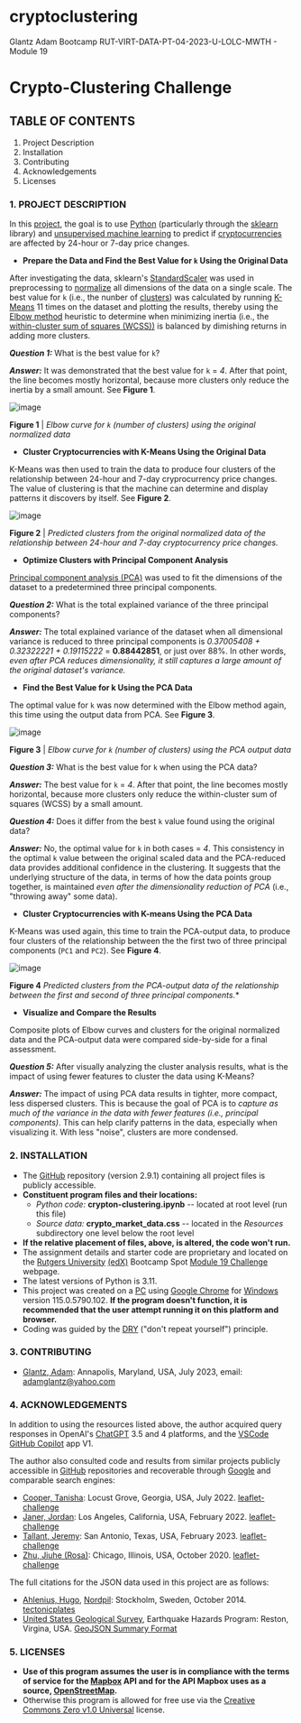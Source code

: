 # cryptoclustering

Glantz Adam Bootcamp RUT-VIRT-DATA-PT-04-2023-U-LOLC-MWTH - Module 19

# Crypto-Clustering Challenge

## TABLE OF CONTENTS

1. Project Description
2. Installation
3. Contributing
4. Acknowledgements
5. Licenses

### 1. PROJECT DESCRIPTION

In this [project](https://bootcampspot.instructure.com/courses/3337/assignments/54011?module_item_id=961925), the goal is to use [Python](https://www.python.org/) (particularly through the [sklearn](https://en.wikipedia.org/wiki/Scikit-learn) library) and [unsupervised machine learning](https://en.wikipedia.org/wiki/Unsupervised_learning) to predict if [cryptocurrencies](https://en.wikipedia.org/wiki/Cryptocurrency) are affected by 24-hour or 7-day price changes.

- **Prepare the Data and Find the Best Value for `k` Using the Original Data**

After investigating the data, sklearn's [StandardScaler](https://scikit-learn.org/stable/modules/generated/sklearn.preprocessing.StandardScaler.html) was used in preprocessing to [normalize](https://en.wikipedia.org/wiki/Normalization_(statistics)) all dimensions of the data on a single scale. The best value for `k` (i.e., the nunber of [clusters](https://developers.google.com/machine-learning/clustering/overview#:~:text=In%20machine%20learning%20too%2C%20we,relies%20on%20unsupervised%20machine%20learning.)) was calculated by running [K-Means](https://serokell.io/blog/k-means-clustering-in-machine-learning) 11 times on the dataset and plotting the results, thereby using the [Elbow method](https://www.analyticsvidhya.com/blog/2021/01/in-depth-intuition-of-k-means-clustering-algorithm-in-machine-learning/) heuristic to determine when minimizing inertia (i.e., the [within-cluster sum of squares (WCSS))](https://support.minitab.com/en-us/minitab/21/help-and-how-to/statistical-modeling/multivariate/how-to/cluster-k-means/interpret-the-results/all-statistics-and-graphs/#:~:text=The%20within%2Dcluster%20sum%20of%20squares%20is%20a%20measure%20of,a%20large%20sum%20of%20squares.) is balanced by dimishing returns in adding more clusters.

_**Question 1:**_ What is the best value for `k`?

_**Answer:**_ It was demonstrated that the best value for `k` = _4_. After that point, the line becomes mostly horizontal, because more clusters only reduce the inertia by a small amount. See **Figure 1**.

![image](https://github.com/aglantzrbc/cryptoclustering/assets/127694342/2926e66c-4803-4097-a6f8-6a7e8c8557e5)

**Figure 1** | *Elbow curve for `k` (number of clusters) using the original normalized data*

- **Cluster Cryptocurrencies with K-Means Using the Original Data**

K-Means was then used to train the data to produce four clusters of the relationship between 24-hour and 7-day cryprocurrency price changes. The value of clustering is that the machine can determine and display patterns it discovers by itself. See **Figure 2**.

![image](https://github.com/aglantzrbc/cryptoclustering/assets/127694342/75334f78-6eba-43ba-97d8-2e10dfe5b18c)

**Figure 2** | *Predicted clusters from the original normalized data of the relationship between 24-hour and 7-day cryptocurrency price changes.*

- **Optimize Clusters with Principal Component Analysis**

[Principal component analysis (PCA)](https://en.wikipedia.org/wiki/Principal_component_analysis) was used to fit the dimensions of the dataset to a predetermined three principal components.

_**Question 2:**_ What is the total explained variance of the three principal components?

_**Answer:**_ The total explained variance of the dataset when all dimensional variance is reduced to three principal components is _0.37005408 + 0.32322221 + 0.19115222_ = **0.88442851**, or just over 88%. In other words, _even after PCA reduces dimensionality, it still captures a large amount of the original dataset's variance._

- **Find the Best Value for k Using the PCA Data**

The optimal value for `k` was now determined with the Elbow method again, this time using the output data from PCA. See **Figure 3**.

![image](https://github.com/aglantzrbc/cryptoclustering/assets/127694342/662b4e56-cce7-486c-97d4-49b6a8291a6f)

**Figure 3** | *Elbow curve for `k` (number of clusters) using the PCA output data*

_**Question 3:**_ What is the best value for `k` when using the PCA data?

_**Answer:**_ The best value for `k` = _4_. After that point, the line becomes mostly horizontal, because more clusters only reduce the within-cluster sum of squares (WCSS) by a small amount.

_**Question 4:**_ Does it differ from the best `k` value found using the original data?

_**Answer:**_ No, the optimal value for `k` in both cases = _4_. This consistency in the optimal `k` value between the original scaled data and the PCA-reduced data provides additional confidence in the clustering. It suggests that the underlying structure of the data, in terms of how the data points group together, is maintained _even after the dimensionality reduction of PCA_ (i.e., "throwing away" some data).

- **Cluster Cryptocurrencies with K-means Using the PCA Data**

K-Means was used again, this time to train the PCA-output data, to produce four clusters of the relationship between the the first two of three principal components (`PC1` and `PC2`). See **Figure 4**.

![image](https://github.com/aglantzrbc/cryptoclustering/assets/127694342/ff4ba901-abb2-4d1f-b3d5-b730108d53a1)

**Figure 4** *Predicted clusters from the PCA-output data of the relationship between the first and second of three principal components.**

- **Visualize and Compare the Results**

Composite plots of Elbow curves and clusters for the original normalized data and the PCA-output data were compared side-by-side for a final assessment.

_**Question 5:**_ After visually analyzing the cluster analysis results, what is the impact of using fewer features to cluster the data using K-Means?

_**Answer:**_ The impact of using PCA data results in tighter, more compact, less dispersed clusters. This is because the goal of PCA is to _capture as much of the variance in the data with fewer features (i.e., principal components)_. This can help clarify patterns in the data, especially when visualizing it. With less "noise", clusters are more condensed.

### 2. INSTALLATION

- The [GitHub](https://github.com/aglantzrbc/cryptoclustering) repository (version 2.9.1) containing all project files is publicly accessible.
- **Constituent program files and their locations:**
  -  _Python code:_ **crypton-clustering.ipynb** -- located at root level (run this file)
  -  _Source data:_ **crypto_market_data.css** -- located in the _Resources_ subdirectory one level below the root level
- **If the relative placement of files, above, is altered, the code won't run.**
- The assignment details and starter code are proprietary and located on the [Rutgers University](https://www.rutgers.edu/) [(edX)](https://www.edx.org/) Bootcamp Spot [Module 19 Challenge](https://bootcampspot.instructure.com/courses/3337/assignments/54011?module_item_id=961925) webpage.
- The latest versions of Python is 3.11.
- This project was created on a [PC](https://en.wikipedia.org/wiki/Personal_computer) using [Google Chrome](https://www.google.com/chrome/) for [Windows](https://www.microsoft.com/en-us/windows) version 115.0.5790.102. **If the program doesn't function, it is recommended that the user attempt running it on this platform and browser.**
- Coding was guided by the [DRY](https://en.wikipedia.org/wiki/Don%27t_repeat_yourself) ("don't repeat yourself") principle.

### 3. CONTRIBUTING

- [Glantz, Adam](https://www.linkedin.com/in/adam-glantz/): Annapolis, Maryland, USA, July 2023, email: adamglantz@yahoo.com

### 4. ACKNOWLEDGEMENTS

In addition to using the resources listed above, the author acquired query responses in OpenAI's [ChatGPT](https://chat.openai.com/) 3.5 and 4 platforms, and the [VSCode GitHub Copilot](https://github.com/features/copilot) app V1.

The author also consulted code and results from similar projects publicly accessible in [GitHub](https://github.com/) repositories and recoverable through [Google](https://www.google.com/) and comparable search engines:

- [Cooper, Tanisha](https://www.linkedin.com/in/tanisha-cooper-5b3743197/): Locust Grove, Georgia, USA, July 2022. [leaflet-challenge](https://github.com/TanishaCooper/leaflet-challenge)
- [Janer, Jordan](https://www.linkedin.com/in/jordan-janer/): Los Angeles, California, USA, February 2022. [leaflet-challenge](https://github.com/JordanJaner/leaflet-challenge)
- [Tallant, Jeremy](https://www.linkedin.com/in/jeremy-tallant-717075220/): San Antonio, Texas, USA, February 2023. [leaflet-challenge](https://github.com/JeremyTallant/leaflet-challenge)
- [Zhu, Jiuhe (Rosa)](https://www.linkedin.com/in/jiuhe-zhu/): Chicago, Illinois, USA, October 2020. [leaflet-challenge](https://github.com/Jiuhe2020/leaflet-challenge)

The full citations for the JSON data used in this project are as follows:

- [Ahlenius, Hugo](https://www.linkedin.com/in/hugoahlenius/), [Nordpil](https://nordpil.com/): Stockholm, Sweden, October 2014. [tectonicplates](https://github.com/fraxen/tectonicplates)
- [United States Geological Survey](https://www.usgs.gov/), Earthquake Hazards Program: Reston, Virgina, USA. [GeoJSON Summary Format](https://earthquake.usgs.gov/earthquakes/feed/v1.0/geojson.php)


### 5. LICENSES

- **Use of this program assumes the user is in compliance with the terms of service for the [Mapbox](https://www.mapbox.com/legal/tos) API and for the API Mapbox uses as a source, [OpenStreetMap](http://www.openstreetmap.org/copyright).**
- Otherwise this program is allowed for free use via the [Creative Commons Zero v1.0 Universal](https://creativecommons.org/publicdomain/zero/1.0/) license.
